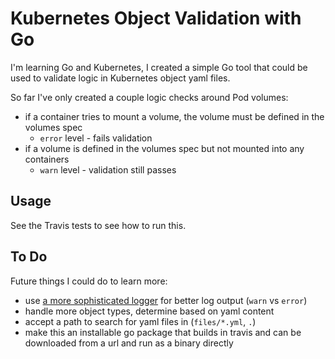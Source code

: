 # Kubernetes Object Validation with Go

I'm learning Go and Kubernetes, I created a simple Go tool that could be used to validate logic in Kubernetes object yaml files.

So far I've only created a couple logic checks around Pod volumes:

- if a container tries to mount a volume, the volume must be defined in the volumes spec
  - `error` level - fails validation
- if a volume is defined in the volumes spec but not mounted into any containers
  - `warn` level - validation still passes

## Usage

See the Travis tests to see how to run this.

## To Do

Future things I could do to learn more:

- use [a more sophisticated logger](https://github.com/op/go-logging) for better log output (`warn` vs `error`)
- handle more object types, determine based on yaml content
- accept a path to search for yaml files in (`files/*.yml`, `.`)
- make this an installable go package that builds in travis and can be downloaded from a url and run as a binary directly

